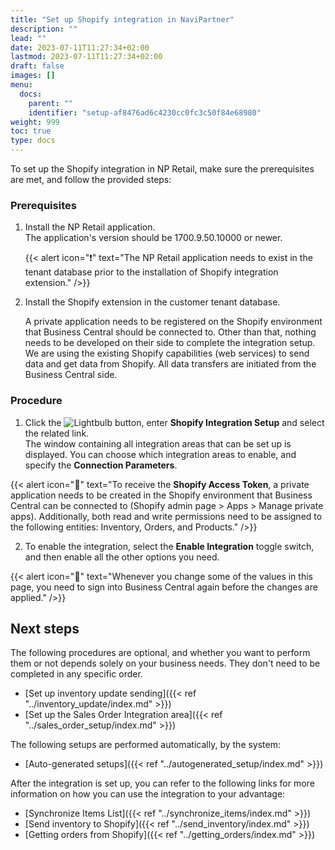 ```yaml
---
title: "Set up Shopify integration in NaviPartner"
description: ""
lead: ""
date: 2023-07-11T11:27:34+02:00
lastmod: 2023-07-11T11:27:34+02:00
draft: false
images: []
menu:
  docs:
    parent: ""
    identifier: "setup-af8476ad6c4230cc0fc3c50f84e68980"
weight: 999
toc: true
type: docs
---
```


To set up the Shopify integration in NP Retail, make sure the prerequisites are met, and follow the provided steps:

### Prerequisites

1. Install the NP Retail application.                   
   The application's version should be 1700.9.50.10000 or newer.   

   {{< alert icon="❗" text="The NP Retail application needs to exist in the tenant database prior to the installation of Shopify integration extension." />}}

2. Install the Shopify extension in the customer tenant database.      

   A private application needs to be registered on the Shopify environment that Business Central should be connected to. Other than that, nothing needs to be developed on their side to complete the integration setup. We are using the existing Shopify capabilities (web services) to send data and get data from Shopify. All data transfers are initiated from the Business Central side.

### Procedure

1. Click the ![Lightbulb](Lightbulb_icon.PNG) button, enter **Shopify Integration Setup** and select the related link.      
   The window containing all integration areas that can be set up is displayed. You can choose which integration areas to enable, and specify the **Connection Parameters**.   

{{< alert icon="📝" text="To receive the <b>Shopify Access Token</b>, a private application needs to be created in the Shopify environment that Business Central can be connected to (Shopify admin page > Apps > Manage private apps). Additionally, both read and write permissions need to be assigned to the following entities: Inventory, Orders, and Products." />}}

2. To enable the integration, select the **Enable Integration** toggle switch, and then enable all the other options you need.   

{{< alert icon="📝" text="Whenever you change some of the values in this page, you need to sign into Business Central again before the changes are applied." />}}


## Next steps

The following procedures are optional, and whether you want to perform them or not depends solely on your business needs. They don't need to be completed in any specific order.

- [Set up inventory update sending]({{< ref "../inventory_update/index.md" >}})
- [Set up the Sales Order Integration area]({{< ref "../sales_order_setup/index.md" >}})

The following setups are performed automatically, by the system: 

- [Auto-generated setups]({{< ref "../autogenerated_setup/index.md" >}})

After the integration is set up, you can refer to the following links for more information on how you can use the integration to your advantage:

- [Synchronize Items List]({{< ref "../synchronize_items/index.md" >}})
- [Send inventory to Shopify]({{< ref "../send_inventory/index.md" >}})
- [Getting orders from Shopify]({{< ref "../getting_orders/index.md" >}})